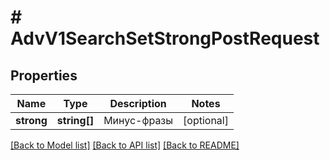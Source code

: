 # # AdvV1SearchSetStrongPostRequest

## Properties

Name | Type | Description | Notes
------------ | ------------- | ------------- | -------------
**strong** | **string[]** | Минус-фразы | [optional]

[[Back to Model list]](../../README.md#models) [[Back to API list]](../../README.md#endpoints) [[Back to README]](../../README.md)
